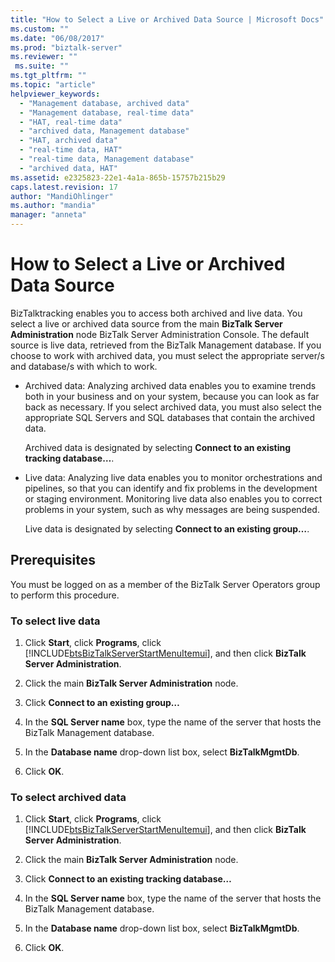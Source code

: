 ```yaml
---
title: "How to Select a Live or Archived Data Source | Microsoft Docs"
ms.custom: ""
ms.date: "06/08/2017"
ms.prod: "biztalk-server"
ms.reviewer: ""
 ms.suite: ""
ms.tgt_pltfrm: ""
ms.topic: "article"
helpviewer_keywords: 
  - "Management database, archived data"
  - "Management database, real-time data"
  - "HAT, real-time data"
  - "archived data, Management database"
  - "HAT, archived data"
  - "real-time data, HAT"
  - "real-time data, Management database"
  - "archived data, HAT"
ms.assetid: e2325823-22e1-4a1a-865b-15757b215b29
caps.latest.revision: 17
author: "MandiOhlinger"
ms.author: "mandia"
manager: "anneta"
---
```

# How to Select a Live or Archived Data Source
BizTalktracking enables you to access both archived and live data. You select a live or archived data source from the main **BizTalk Server Administration** node BizTalk Server Administration Console.  The default source is live data, retrieved from the BizTalk Management database. If you choose to work with archived data, you must select the appropriate server/s and database/s with which to work.  
  
-   Archived data: Analyzing archived data enables you to examine trends both in your business and on your system, because you can look as far back as necessary. If you select archived data, you must also select the appropriate SQL Servers and SQL databases that contain the archived data.  
  
     Archived data is designated by selecting **Connect to an existing tracking database…**.  
  
-   Live data: Analyzing live data enables you to monitor orchestrations and pipelines, so that you can identify and fix problems in the development or staging environment. Monitoring live data also enables you to correct problems in your system, such as why messages are being suspended.  
  
     Live data is designated by selecting **Connect to an existing group…**.  
  
## Prerequisites  
 You must be logged on as a member of the BizTalk Server Operators group to perform this procedure.  
  
### To select live data  
  
1.  Click **Start**, click **Programs**, click [!INCLUDE[btsBizTalkServerStartMenuItemui](../includes/btsbiztalkserverstartmenuitemui-md.md)], and then click **BizTalk Server Administration**.  
  
2.  Click the main  **BizTalk Server Administration** node.  
  
3.  Click **Connect to an existing group…**  
  
4.  In the **SQL Server name** box, type the name of the server that hosts the BizTalk Management database.  
  
5.  In the **Database name** drop-down list box, select **BizTalkMgmtDb**.  
  
6.  Click **OK**.  
  
### To select archived data  
  
1.  Click **Start**, click **Programs**, click [!INCLUDE[btsBizTalkServerStartMenuItemui](../includes/btsbiztalkserverstartmenuitemui-md.md)], and then click **BizTalk Server Administration**.  
  
2.  Click the main  **BizTalk Server Administration** node.  
  
3.  Click **Connect to an existing tracking database…**  
  
4.  In the **SQL Server name** box, type the name of the server that hosts the BizTalk Management database.  
  
5.  In the **Database name** drop-down list box, select **BizTalkMgmtDb**.  
  
6.  Click **OK**.